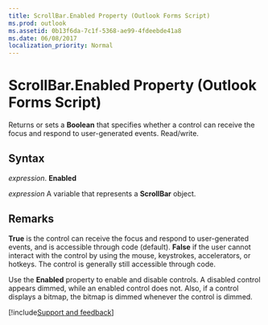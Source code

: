 ```yaml
---
title: ScrollBar.Enabled Property (Outlook Forms Script)
ms.prod: outlook
ms.assetid: 0b13f6da-7c1f-5368-ae99-4fdeebde41a8
ms.date: 06/08/2017
localization_priority: Normal
---
```



# ScrollBar.Enabled Property (Outlook Forms Script)

Returns or sets a  **Boolean** that specifies whether a control can receive the focus and respond to user-generated events. Read/write.


## Syntax

_expression_. **Enabled**

_expression_ A variable that represents a  **ScrollBar** object.


## Remarks

 **True** is the control can receive the focus and respond to user-generated events, and is accessible through code (default). **False** if the user cannot interact with the control by using the mouse, keystrokes, accelerators, or hotkeys. The control is generally still accessible through code.

Use the  **Enabled** property to enable and disable controls. A disabled control appears dimmed, while an enabled control does not. Also, if a control displays a bitmap, the bitmap is dimmed whenever the control is dimmed.

[!include[Support and feedback](~/includes/feedback-boilerplate.md)]